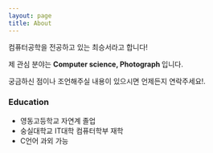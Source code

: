 ```yaml
---
layout: page
title: About
---
```



컴퓨터공학을 전공하고 있는 최승서라고 합니다!

제 관심 분야는 <b>Computer science, Photograph </b> 입니다.

궁금하신 점이나 조언해주실 내용이 있으시면 언제든지 연락주세요!.

### Education

- 영동고등학교 자연계 졸업
- 숭실대학교 IT대학 컴퓨터학부 재학
- C언어 과외 가능
